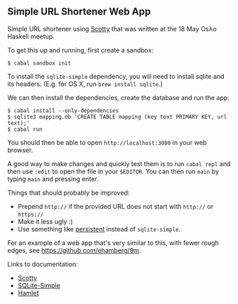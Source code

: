 Simple URL Shortener Web App
----------------------------

Simple URL shortener using [Scotty](http://hackage.haskell.org/package/scotty)
that was written at the 18 May Osλo Haskell meetup.

To get this up and running, first create a sandbox:

    $ cabal sandbox init

To install the `sqlite-simple` dependency, you will need to install sqlite and
its headers. (E.g. for OS X, run `brew install sqlite`.)

We can then install the dependencies, create the database and run the app:

    $ cabal install --only-dependencies
    $ sqlite3 mapping.db 'CREATE TABLE mapping (key text PRIMARY KEY, url text);'
    $ cabal run

You should then be able to open `http://localhost:3000` in your web browser.

A good way to make changes and quickly test them is to run `cabal repl` and
then use `:edit` to open the file in your `$EDITOR`. You can then run `main` by
typing `main` and pressing enter.

Things that should probably be improved:

- Prepend `http://` if the provided URL does not start with `http://` or
  `https://`
- Make it less ugly :)
- Use something like [persistent](http://www.yesodweb.com/book/persistent)
  instead of `sqlite-simple`.

For an example of a web app that's very similar to this, with fewer rough
edges, see <https://github.com/ehamberg/9m>.

Links to documentation:

- [Scotty](http://hackage.haskell.org/package/scotty)
- [SQLite-Simple](https://hackage.haskell.org/package/sqlite-simple)
- [Hamlet](http://www.yesodweb.com/book/shakespearean-templates)
